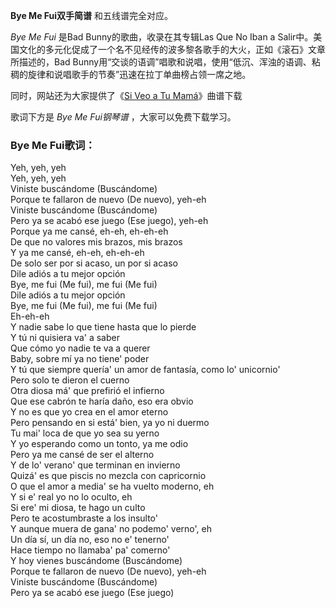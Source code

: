 

**Bye Me Fui双手简谱** 和五线谱完全对应。

_Bye Me Fui_ 是Bad Bunny的歌曲，收录在其专辑Las Que No Iban a
Salir中。美国文化的多元化促成了一个名不见经传的波多黎各歌手的大火，正如《滚石》文章所描述的，Bad
Bunny用“交谈的语调”唱歌和说唱，使用“低沉、浑浊的语调、粘稠的旋律和说唱歌手的节奏”迅速在拉丁单曲榜占领一席之地。

同时，网站还为大家提供了《[Si Veo a Tu Mamá](Music-11411-Si-Veo-a-Tu-Mamá-Bad-Bunny.html
"Si Veo a Tu Mamá")》曲谱下载

歌词下方是 _Bye Me Fui钢琴谱_ ，大家可以免费下载学习。

### Bye Me Fui歌词：

Yeh, yeh, yeh  
Yeh, yeh, yeh  
Viniste buscándome (Buscándome)  
Porque te fallaron de nuevo (De nuevo), yeh-eh  
Viniste buscándome (Buscándome)  
Pero ya se acabó ese juego (Ese juego), yeh-eh  
Porque ya me cansé, eh-eh, eh-eh-eh  
De que no valores mis brazos, mis brazos  
Y ya me cansé, eh-eh, eh-eh-eh  
De solo ser por si acaso, un por si acaso  
Dile adiós a tu mejor opción  
Bye, me fui (Me fui), me fui (Me fui)  
Dile adiós a tu mejor opción  
Bye, me fui (Me fui), me fui (Me fui)  
Eh-eh-eh  
Y nadie sabe lo que tiene hasta que lo pierde  
Y tú ni quisiera va' a saber  
Que cómo yo nadie te va a querer  
Baby, sobre mí ya no tiene' poder  
Y tú que siempre quería' un amor de fantasía, como lo' unicornio'  
Pero solo te dieron el cuerno  
Otra diosa má' que prefirió el infierno  
Que ese cabrón te haría daño, eso era obvio  
Y no es que yo crea en el amor eterno  
Pero pensando en si está' bien, ya yo ni duermo  
Tu mai' loca de que yo sea su yerno  
Y yo esperando como un tonto, ya me odio  
Pero ya me cansé de ser el alterno  
Y de lo' verano' que terminan en invierno  
Quizá' es que piscis no mezcla con capricornio  
O que el amor a media' se ha vuelto moderno, eh  
Y si e' real yo no lo oculto, eh  
Si ere' mi diosa, te hago un culto  
Pero te acostumbraste a los insulto'  
Y aunque muera de gana' no podemo' verno', eh  
Un día sí, un día no, eso no e' tenerno'  
Hace tiempo no llamaba' pa' comerno'  
Y hoy vienes buscándome (Buscándome)  
Porque te fallaron de nuevo (De nuevo), yeh-eh  
Viniste buscándome (Buscándome)  
Pero ya se acabó ese juego (Ese juego)

